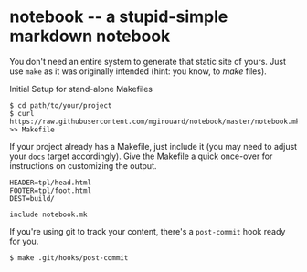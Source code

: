 # notebook -- a stupid-simple markdown notebook

You don't need an entire system to generate that static site of yours. Just use
`make` as it was originally intended (hint: you know, to _make_ files).

Initial Setup for stand-alone Makefiles

    $ cd path/to/your/project
    $ curl https://raw.githubusercontent.com/mgirouard/notebook/master/notebook.mk >> Makefile

If your project already has a Makefile, just include it (you may need to adjust
your `docs` target accordingly). Give the Makefile a quick once-over for
instructions on customizing the output.

    HEADER=tpl/head.html
    FOOTER=tpl/foot.html
    DEST=build/

    include notebook.mk

If you're using git to track your content, there's a `post-commit` hook ready
for you.

    $ make .git/hooks/post-commit
